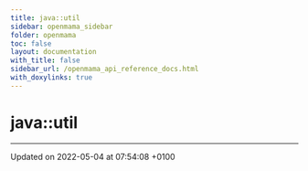 ```yaml
---
title: java::util
sidebar: openmama_sidebar
folder: openmama
toc: false
layout: documentation
with_title: false
sidebar_url: /openmama_api_reference_docs.html
with_doxylinks: true
---
```


# java::util








-------------------------------

Updated on 2022-05-04 at 07:54:08 +0100